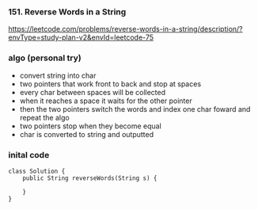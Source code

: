 ### 151. Reverse Words in a String

https://leetcode.com/problems/reverse-words-in-a-string/description/?envType=study-plan-v2&envId=leetcode-75

### algo (personal try)

* convert string into char
* two pointers that work front to back and stop at spaces
* every char between spaces will be collected
* when it reaches a space it waits for the other pointer
* then the two pointers switch the words and index one char foward and repeat the algo
* two pointers stop when they become equal
* char is converted to string and outputted

### inital code 
```
class Solution {
    public String reverseWords(String s) {
        
    }
}
```

